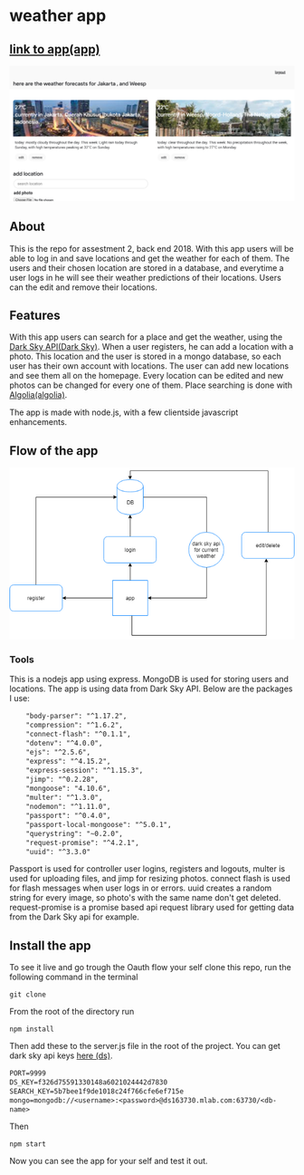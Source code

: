# weather app
## [link to app(app)](https://warm-meadow-46174.herokuapp.com/)

![flowchart](readme/screenshot.png)

## About
This is the repo for assestment 2, back end 2018. With this app users will be able to log in and save locations and get the weather for each of them. The users and their chosen location are stored in a database, and everytime a user logs in he will see their weather predictions of their locations. Users can the edit and remove their locations.

## Features
With this app users can search for a place and get the weather, using the [Dark Sky API(Dark Sky)](https://darksky.net/dev). When a user registers, he can add a location with a photo. This location and the user is stored in a mongo database, so each user has their own account with locations. The user can add new locations and see them all on the homepage. Every location can be edited and new photos can be changed for every one of them. Place searching is done with [Algolia(algolia)](https://community.algolia.com/places/).

The app is made with node.js, with a few clientside javascript enhancements.

## Flow of the app
![flowchart](readme/flow.png)

### Tools
This is a nodejs app using express. MongoDB is used for storing users and locations. The app is using data from Dark Sky API. Below are the packages I use:
```
    "body-parser": "^1.17.2",
    "compression": "^1.6.2",
    "connect-flash": "^0.1.1",
    "dotenv": "^4.0.0",
    "ejs": "^2.5.6",
    "express": "^4.15.2",
    "express-session": "^1.15.3",
    "jimp": "^0.2.28",
    "mongoose": "4.10.6",
    "multer": "^1.3.0",
    "nodemon": "^1.11.0",
    "passport": "^0.4.0",
    "passport-local-mongoose": "^5.0.1",
    "querystring": "~0.2.0",
    "request-promise": "^4.2.1",
    "uuid": "^3.3.0"
```
Passport is used for controller user logins, registers and logouts, multer is used for uploading files, and jimp for resizing photos. connect flash is used for flash messages when user logs in or errors. uuid creates a random string for every image, so photo's with the same name don't get deleted. request-promise is a promise based api request library used for getting data from the Dark Sky api for example.

## Install the app
To see it live and go trough the Oauth flow your self clone this repo, run the following command in the terminal
```
git clone
```

From the root of the directory run
```
npm install
```

Then add these to the server.js file in the root of the project. You can get dark sky api keys [here (ds)](https://darksky.net/dev). 
```
PORT=9999
DS_KEY=f326d75591330148a6021024442d7830
SEARCH_KEY=5b7bee1f9de1018c24f766cfe6ef715e
mongo=mongodb://<username>:<password>@ds163730.mlab.com:63730/<db-name>

```
Then
```
npm start
```

Now you can see the app for your self and test it out.
